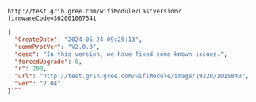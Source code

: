 `http://test.grih.gree.com/wifiModule/Lastversion?firmwareCode=362001067541`

```json
{
  "CreateDate": "2024-05-24 09:25:13",
  "commProtVer": "V2.0.0",
  "desc": "In this version, we have fixed some known issues.",
  "forcedUpgrade": 0,
  "r": 200,
  "url": "http://test.grih.gree.com/wifiModule/image/19220/1015840",
  "ver": "2.04"
}```